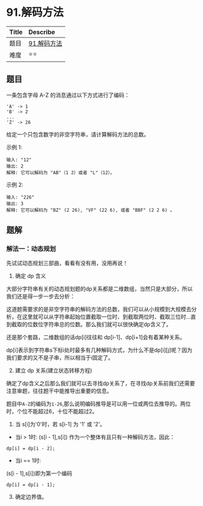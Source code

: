 # 91.解码方法

| Title | Describe                                                                          |
| :---- | :-------------------------------------------------------------------------------- |
| 题目  | [91.解码方法](https://leetcode-cn.com/problems/decode-ways/) |
| 难度  | ⭐⭐                                                                              |

## 题目

一条包含字母 A-Z 的消息通过以下方式进行了编码：

```
'A' -> 1
'B' -> 2
...
'Z' -> 26
```

给定一个只包含数字的非空字符串，请计算解码方法的总数。

示例 1:
```
输入: "12"
输出: 2
解释: 它可以解码为 "AB"（1 2）或者 "L"（12）。
```

示例 2:

```
输入: "226"
输出: 3
解释: 它可以解码为 "BZ" (2 26), "VF" (22 6), 或者 "BBF" (2 2 6) 。
```
## 题解

### 解法一：动态规划

先试试动态规划三部曲，看看有没有用，没用再说！

1. 确定 dp 含义

大部分字符串有关的动态规划题的dp关系都是二维数组，当然只是大部分，所以我们还是得一步一步去分析：

这道题需要求的是非空字符串的解码方法的总数，我们可以从小规模到大规模去分析，在这里就可以从字符串起始位置截取一位时、到截取两位时、截取三位时...直到截取的位数位字符串总的位数。那么我们就可以很快确定dp含义了。

还是那个套路，二维数组的话dp[i]往往和 dp[i-1]、dp[i+1]会有着某种关系。

dp[i]表示到字符串s下标i处时最多有几种解码方式，为什么不是dp[i][j]呢？因为我们要求的又不是子串，所以相当于i固定了。


2. 建立 dp 关系(建立状态转移方程)

确定了dp含义之后那么我们就可以去寻找dp关系了，在寻找dp关系前我们还需要注意审题，往往题干中能推导出重要的信息。

题目中`A-Z`的编码为`1-26`,那么说明编码推导是可以用一位或两位去推导的。两位时，个位不能超过6，十位不能超过2。

1. 当 s[i]为'0'时，若 s[i-1] 为 '1' 或 '2'。

- 当i > 1时: (s[i - 1],s[i]) 作为一个整体有且只有一种解码方法，因此：

```
dp[i] = dp[i - 2];
```

- 当i == 1时:

(s[i - 1],s[i])即为第一个编码

```
dp[i] = dp[i - 1];
```

3. 确定边界值。
